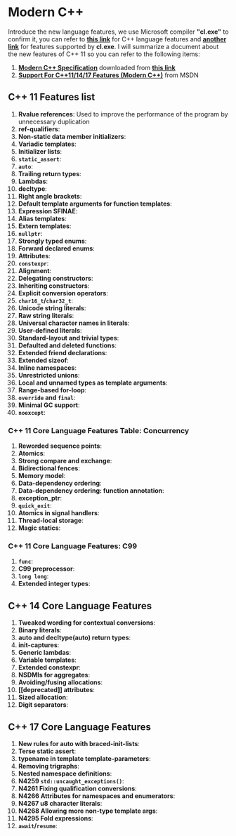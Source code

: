 # Modern C++

Introduce the new language features, we use Microsoft compiler **"cl.exe"** to confirm it, you can refer to **[this link](https://zh.cppreference.com/w/cpp)** for C\+\+ language features and **[another link](https://docs.microsoft.com/en-us/previous-versions/hh567368(v=vs.140))** for features supported by **cl.exe**. I will summarize a document about the new features of C\+\+ 11 so you can refer to the following items:

1. **[Modern C++ Specification](doc\Modern-C++-Specification.pdf)** downloaded from **[this link](http://www.open-std.org/jtc1/sc22/wg21/docs/papers/2012/n3337.pdf)**
2. **[Support For C\+\+11/14/17 Features (Modern C\+\+)](https://docs.microsoft.com/en-us/previous-versions/hh567368(v=vs.140)#c11feature-list)** from MSDN

## C++ 11 Features list

1. **Rvalue references**: Used to improve the performance of the program by unnecessary duplication
2. **ref-qualifiers**: 
3. **Non-static data member initializers**: 
4. **Variadic templates**: 
5. **Initializer lists**: 
6. **<code>static_assert</code>**: 
7. **<code>auto</code>**: 
8. **Trailing return types**: 
9. **Lambdas**: 
10. **decltype**: 
11. **Right angle brackets**: 
12. **Default template arguments for function templates**: 
13. **Expression SFINAE**: 
14. **Alias templates**:
15. **Extern templates**: 
16. **<code>nullptr</code>**: 
17. **Strongly typed enums**:
18. **Forward declared enums**: 
19. **Attributes**: 
20. **<code>constexpr</code>**: 
21. **Alignment**:
22. **Delegating constructors**: 
23. **Inheriting constructors**:
24. **Explicit conversion operators**: 
25. **<code>char16_t</code>/<code>char32_t</code>**: 
26. **Unicode string literals**: 
27. **Raw string literals**: 
28. **Universal character names in literals**: 
29. **User-defined literals**: 
30. **Standard-layout and trivial types**: 
31. **Defaulted and deleted functions**: 
32. **Extended friend declarations**: 
33. **Extended sizeof**: 
34. **Inline namespaces**: 
35. **Unrestricted unions**: 
36. **Local and unnamed types as template arguments**: 
37. **Range-based for-loop**: 
38. **<code>override</code> and <code>final</code>**: 
39. **Minimal GC support**: 
40. **<code>noexcept</code>**: 

### C++ 11 Core Language Features Table: Concurrency

1. **Reworded sequence points**: 
2. **Atomics**: 
3. **Strong compare and exchange**: 
4. **Bidirectional fences**: 
5. **Memory model**: 
6. **Data-dependency ordering**: 
7. **Data-dependency ordering: function annotation**: 
8. **exception_ptr**: 
9. **<code>quick_exit</code>**:
10. **Atomics in signal handlers**: 
11. **Thread-local storage**: 
12. **Magic statics**: 

### C++ 11 Core Language Features: C99

1. **<code>__func__</code>**: 
2. **C99 preprocessor**: 
3. **<code>long long</code>**: 
4. **Extended integer types**: 

## C++ 14 Core Language Features

1. **Tweaked wording for contextual conversions**: 
2. **Binary literals**: 
3. **auto and decltype(auto) return types**: 
4. **init-captures**: 
5. **Generic lambdas**: 
6. **Variable templates**: 
7. **Extended constexpr**: 
8. **NSDMIs for aggregates**: 
9. **Avoiding/fusing allocations**: 
10. **[[deprecated]] attributes**: 
11. **Sized allocation**: 
12. **Digit separators**: 

## C++ 17 Core Language Features

1. **New rules for auto with braced-init-lists**: 
2. **Terse static assert**: 
3. **typename in template template-parameters**: 
4. **Removing trigraphs**: 
5. **Nested namespace definitions**: 
6. **N4259 <code>std::uncaught_exceptions()</code>**: 
7. **N4261 Fixing qualification conversions**: 
8. **N4266 Attributes for namespaces and enumerators**: 
9. **N4267 u8 character literals**: 
10. **N4268 Allowing more non-type template args**: 
11. **N4295 Fold expressions**: 
12. **<code>await</code>/<code>resume</code>**: 
